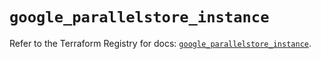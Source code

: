 # `google_parallelstore_instance`

Refer to the Terraform Registry for docs: [`google_parallelstore_instance`](https://registry.terraform.io/providers/hashicorp/google/6.29.0/docs/resources/parallelstore_instance).

